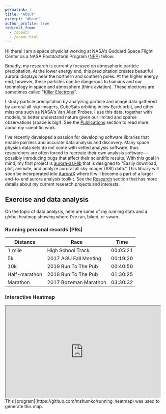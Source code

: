 ```yaml
---
permalink: /
title: "About"
excerpt: "About"
author_profile: true
redirect_from: 
  - /about/
  - /about.html
---
```


Hi there! I am a space physicist working at NASA's Goddard Space Flight Center as a NASA Postdoctoral Program ([NPP](https://npp.usra.edu/)) fellow.  

Broadly, my research is currently focused on atmospheric particle precipitation. At the lower energy end, this precipitation creates beautiful auroral displays near the northern and southern poles. At the higher energy end, however, these particles can be dangerous to humans and our technology in space and atmosphere (think aviation). These electrons are sometimes called "[Killer Electrons](https://www.nasa.gov/vision/universe/solarsystem/killer_electrons.html)". 

I study particle precipitation by analyzing particle and image data gathered by auroral all-sky imagers, CubeSats orbiting in low Earth orbit, and other missions such as NASA's Van Allen Probes. I use this data, together with models, to better understand nature given our limited and sparse observations (space is big!). See the [Publications](/publications/) section to read more about my scientific work.

I've recently developed a passion for developing software libraries that enable painless and accurate data analysis and discovery. Many space physics data sets do not come with vetted analysis software, thus researchers are often forced to recreate their own analysis software---possibly introducing bugs that affect their scientific results. With this goal in mind, my first project is [aurora-asi-lib](https://aurora-asi-lib.readthedocs.io/en/latest/) that is designed to "Easily download, plot, animate, and analyze auroral all sky imager (ASI) data." This library will soon be incorporated into [AuroraX](https://aurorax.space/) where it will become a part of a larger end-to-end aurora analysis toolkit. See the [Research](/research/) section that has more details about my current research projects and interests.


## Exercise and data analysis
On the topic of data analysis, here are some of my running stats and a global heatmap showing where I've ran, biked, or swam. 

### Running personal records (PRs)

| Distance             | Race  |    Time   |
| ---------------- | --------- | --------- |
| 1 mile    | High School Track  | 00:05:21  |
| 5k  |  2017 AGU Fall Meeting   | 00:19:20   |
| 10k | 2019 Run To The Pub   | 00:40:50  |
| Half-marathon | 2018 Run To The Pub   | 01:30:25 |
| Marathon     |  2017 Bozeman Marathon | 03:30:32 |

### Interactive Heatmap
<iframe src="https://mshumko.github.io/files/heatmap.html" width="100%" height="300"></iframe>
This [program](https://github.com/mshumko/running_heatmap) was used to generate this map.